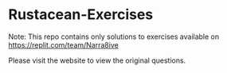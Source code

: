 # Rustacean-Exercises

Note: This repo contains only solutions to exercises available on https://replit.com/team/Narra8ive

Please visit the website to view the original questions.
